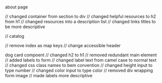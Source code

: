 about page

// changed container from section to div
// changed helpful resources to h2 from h1
// changed resources into a description list
// changed links titles to be more descriptive

// catalog

// remove index as map keys
// change accessible header

dog card compoent
// changed h2 to h1
// removed redundant main element
// added labels to form
// changed label text from camel case to normal text
// changed css class names to bem convention
// changed height input to type number
// changed color input to type color
// removed div wrapping form image
// made labels more descriptive
